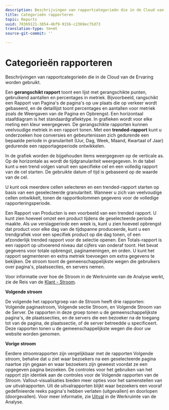 ```yaml
---
description: Beschrijvingen van rapportcategorieën die in de Cloud van de Ervaring worden gebruikt.
title: Categorieën rapporteren
topic: Reports
uuid: 78369121-3854-4bf9-9156-c2369ec75d73
translation-type: tm+mt
source-git-commit: ''

---
```



# Categorieën rapporteren

Beschrijvingen van rapportcategorieën die in de Cloud van de Ervaring worden gebruikt.

Een **gerangschikt rapport** toont een lijst met gerangschikte punten, gebruikend aantallen en percentages in metriek. Bijvoorbeeld, rangschikt een Rapport van Pagina&#39;s de pagina&#39;s op uw plaats die op verkeer wordt gebaseerd, en de detaillijst toont percentages en aantallen voor metriek zoals de Weergaven van de Pagina en Opbrengst. Een horizontaal staafdiagram is het standaardgrafiektype. In grafieken wordt voor elke meting een kleur weergegeven. De gerangschikte rapporten kunnen veelvoudige metriek in een rapport tonen.
Met een **trended-rapport** kunt u onderzoeken hoe conversies en gebeurtenissen zich gedurende een bepaalde periode in granulariteit (Uur, Dag, Week, Maand, Kwartaal of Jaar) gedurende een rapportageperiode ontwikkelen.

In de grafiek worden de bijgehouden items weergegeven op de verticale as. Op de horizontale as wordt de tijdgranulariteit weergegeven. In de tabel kunt u een trend volgen vanuit een specifieke cel en een volledig rapport van de cel starten. De gebruikte datum of tijd is gebaseerd op de waarde van de cel.

U kunt ook meerdere cellen selecteren en een trended-rapport starten op basis van een geselecteerde granulariteit. Wanneer u zich van veelvoudige cellen ontwikkelt, tonen de rapportkolommen gegevens voor de volledige rapporteringsperiode.

Een Rapport van Producten is een voorbeeld van een trended rapport. U kunt zien hoeveel omzet een product tijdens de geselecteerde periode maakte. Als uw verslagperiode een week is, kunt u zien hoeveel opbrengst dat product voor elke dag van de tijdspanne produceerde, kunt u een trendgrafiek voor een specifiek product op die dag tonen, of een afzonderlijk trended rapport voor de selectie openen.
Een Totals-rapport is een rapport op uitvoerend niveau dat cijfers van onderaf toont. Het bevat gegevens voor totale opbrengst, paginameningen, en orden. U kunt het rapport segmenteren en extra metriek toevoegen om extra gegevens te bekijken.
De stroom toont de gemeenschappelijkste wegen die gebruikers over pagina&#39;s, plaatssecties, en servers nemen.

Voor informatie over hoe de Stroom in de Werkruimte van de Analyse werkt, zie de Reis van de [Klant - Stroom](https://marketing.adobe.com/resources/help/en_US/analytics/analysis-workspace/flow.html).

**Volgende stroom**

De volgende het rapportgroep van de Stroom heeft drie rapporten: Volgende paginastroom, Volgende sectie Stroom, en Volgende Stroom van de Server. De rapporten in deze groep tonen u de gemeenschappelijkste pagina&#39;s, de plaatssecties, en de servers die een bezoeker na de toegang tot van de pagina, de plaatssectie, of de server betreedde u specificeert. Deze rapporten tonen u de gemeenschappelijkste wegen die door uw website worden genomen.

**Vorige stroom**

Eerdere stroomrapporten zijn vergelijkbaar met de rapporten Volgende stroom, behalve dat u ziet waar bezoekers na een geselecteerde pagina naartoe zijn gegaan en waar bezoekers zijn geweest voordat ze een opgegeven pagina bezoeken. De controles voor het gebruiken van het rapport zijn identiek aan de controles voor de Volgende rapporten van de Stroom.
Vallout-visualisaties bieden meer opties voor het samenstellen van uw uitvalrapporten. Uit de uitvalrapporten blijkt waar bezoekers een vooraf gedefinieerde reeks pagina&#39;s hebben verlaten (uitgevallen) en doorlopen (doorgevallen). Voor meer informatie, zie [Uitval](https://marketing.adobe.com/resources/help/en_US/analytics/analysis-workspace/fallout_flow.html) in de Werkruimte van de Analyse.
